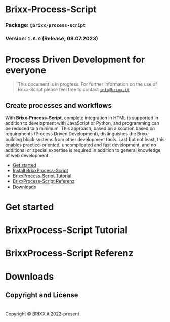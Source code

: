 # Brixx-Process-Script

### Package: `@brixx/process-script`

### Version: `1.0.0` (Release, 08.07.2023)

#

# Process Driven Development for everyone

> This document is in progress. For further information on the use of Brixx-Script please feel free to contact [`info@brixx.it`](info@brixx.it)

## Create processes and workflows

With <b>Brixx-Process-Script</b>, complete integration in HTML is supported in addition to development with JavaScript or Python, and programming can be reduced to a minimum. This approach, based on a solution based on requirements (Process Driven Development), distinguishes the Brixx building block systems from other development tools. Last but not least, this enables practice-oriented, uncomplicated and fast development, and no additional or special expertise is required in addition to general knowledge of web development.

-   [Get started](#getstarted)
-   [Install BrixxProcess-Script](#installation)
-   [BrixxProcess-Script Tutorial](#tutorial)
-   [BrixxProcess-Script Referenz](#reference)
-   [Downloads](#downloads)

# <div id='getstarted' /> Get started

# <div id='tutorial' /> BrixxProcess-Script Tutorial

# <div id='reference' /> BrixxProcess-Script Referenz

# <div id='downloads' /> Downloads

## Copyright and License

#

Copyright © BRIXX.it 2022-present